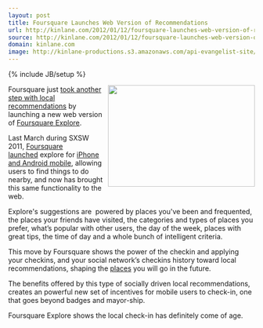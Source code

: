 ```yaml
---
layout: post
title: Foursquare Launches Web Version of Recommendations
url: http://kinlane.com/2012/01/12/foursquare-launches-web-version-of-recommendations/
source: http://kinlane.com/2012/01/12/foursquare-launches-web-version-of-recommendations/
domain: kinlane.com
image: http://kinlane-productions.s3.amazonaws.com/api-evangelist-site/blog/foursquare-explore-recommendations.jpg
---
```

{% include JB/setup %}<p><!DOCTYPE html PUBLIC "-//W3C//DTD XHTML 1.0 Transitional//EN"
    "http://www.w3.org/TR/xhtml1/DTD/xhtml1-transitional.dtd">
<html xmlns="http://www.w3.org/1999/xhtml">
  <head>
    <title></title>
  </head>
  <body>
    <p>
      <a title="Foursquare Explore" href="http://foursquare.com/explore"><img class="aligncenter size-medium wp-image-471" title="foursquare-explore-recommendations" src=
      "http://www.citygridmedia.com/developer/wp-content/uploads/2012/01/foursquare-explore-recommendations-300x207.jpg" alt="" width="300" height="207" align="right" /></a>Foursquare
      just&nbsp;<a title="took another step in local recommendations" href=
      "http://blog.foursquare.com/2012/01/12/anywhere-in-the-world-foursquare-explore-can-find-you-something-interesting-now-on-your-computer/">took another step with local
      recommendations</a>&nbsp;by launching a new web version of&nbsp;<a title="Foursquare Explore" href="http://foursquare.com/explore">Foursquare Explore</a>.
    </p>
    <p>
      Last March during SXSW 2011,&nbsp;<a title="Foursquare Launched" href="http://blog.foursquare.com/2011/03/08/foursquare-3/">Foursquare launched</a>&nbsp;explore for&nbsp;<a title=
      "iPhone and Android for Mobile" href="http://docs.citygridmedia.com/display/citygridv2/SDKs">iPhone and Android mobile</a>, allowing users to find things to do nearby, and now has brought this
      same&nbsp;functionality&nbsp;to the web.
    </p>
    <p>
      Explore's suggestions are &nbsp;powered by places you've been and frequented, the places your friends have visited, the categories and types of places you prefer, what’s popular with other
      users, the day of the week, places with great tips, the time of day and a whole bunch of intelligent criteria.
    </p>
    <p>
      This move by Foursquare shows the power of the checkin and applying your checkins, and your social network’s checkins history toward local recommendations, shaping the&nbsp;<a title="Places"
      href="http://docs.citygridmedia.com/display/citygridv2/Places+API">places</a>&nbsp;you will go in the future.
    </p>
    <p>
      The benefits offered by this type of socially driven local recommendations, creates an powerful new set of incentives for mobile users to check-in, one that goes beyond badges and mayor-ship.
    </p>
    <p>
      Foursquare Explore shows the local check-in has definitely come of age.
    </p>
  </body>
</html></p>
